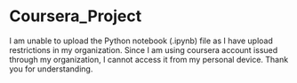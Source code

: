 # Coursera_Project
I am unable to upload the Python notebook (.ipynb) file as I have upload restrictions in my organization. 
Since I am using coursera account issued through my organization, I cannot access it from my personal device.
Thank you for understanding.
